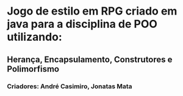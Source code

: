 # Jogo de estilo em RPG criado em java para a disciplina de POO utilizando:
## Herança, Encapsulamento, Construtores e Polimorfismo
### Criadores: André Casimiro, Jonatas Mata
